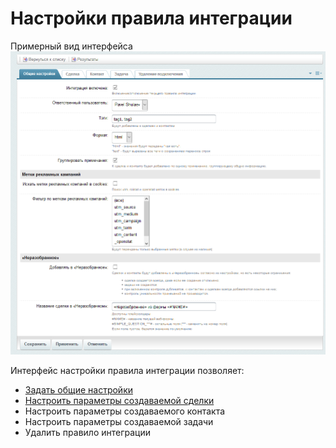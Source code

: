 # Настройки правила интеграции

Примерный вид интерфейса
![Общие настройки](./update/rs1.png)

Интерфейс настройки правила интеграции позволяет:
* [Задать общие настройки](./update/common.md)
* [Настроить параметры создаваемой сделки](./update/lead.md)
* Настроить параметры создаваемого контакта
* Настроить параметры создаваемой задачи
* Удалить правило интеграции

